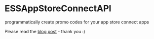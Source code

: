 # ESSAppStoreConnectAPI
programmatically create promo codes for your app store connect apps

Please read the [blog post](https://blog.eternalstorms.at/2019/02/19/promocodespart1/) - thank you :)
